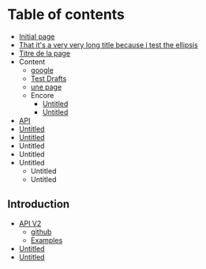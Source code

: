 # Table of contents

* [Initial page](README.md)
* [That it's a very very long title because i test the ellipsis](welcome-to-the-home-page-of-my-docs.md)
* [Titre de la page](untitled-1-1.md)
* Content
  * [google](https://google.com)
  * [Test Drafts](untitled-1/test-drafts.md)
  * [une page](untitled-1/untitled-1-1.md)
  * Encore
    * [Untitled](untitled-1/untitled-6/untitled-3.md)
    * [Untitled](untitled-1/untitled-6/untitled-5.md)
* [API](api.md)
* [Untitled](untitled-2.md)
* [Untitled](untitled-2-1.md)
* Untitled
* Untitled
* Untitled
  * Untitled
  * Untitled

## Introduction

* [API V2](introduction/apiv2context/README.md)
  * [github](https://github.com/GitbookIO/gitbook-new)
  * [Examples](https://github.com/GitbookIO/gitbook-new/pull/1923/files)
* [Untitled](introduction/untitled-1.md)
* [Untitled](introduction/untitled.md)

